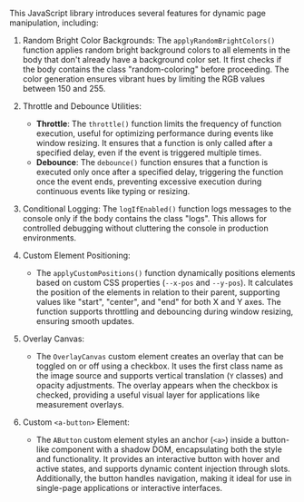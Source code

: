This JavaScript library introduces several features for dynamic page manipulation, including:

1. Random Bright Color Backgrounds: 
   The `applyRandomBrightColors()` function applies random bright background colors to all elements in the body that don't already have a background color set. It first checks if the body contains the class "random-coloring" before proceeding. The color generation ensures vibrant hues by limiting the RGB values between 150 and 255.

2. Throttle and Debounce Utilities:
   - **Throttle**: The `throttle()` function limits the frequency of function execution, useful for optimizing performance during events like window resizing. It ensures that a function is only called after a specified delay, even if the event is triggered multiple times.
   - **Debounce**: The `debounce()` function ensures that a function is executed only once after a specified delay, triggering the function once the event ends, preventing excessive execution during continuous events like typing or resizing.

3. Conditional Logging:
   The `logIfEnabled()` function logs messages to the console only if the body contains the class "logs". This allows for controlled debugging without cluttering the console in production environments.

4. Custom Element Positioning:
   - The `applyCustomPositions()` function dynamically positions elements based on custom CSS properties (`--x-pos` and `--y-pos`). It calculates the position of the elements in relation to their parent, supporting values like "start", "center", and "end" for both X and Y axes. The function supports throttling and debouncing during window resizing, ensuring smooth updates.

5. Overlay Canvas:
   - The `OverlayCanvas` custom element creates an overlay that can be toggled on or off using a checkbox. It uses the first class name as the image source and supports vertical translation (`Y` classes) and opacity adjustments. The overlay appears when the checkbox is checked, providing a useful visual layer for applications like measurement overlays.

6. Custom `<a-button>` Element:
   - The `AButton` custom element styles an anchor (`<a>`) inside a button-like component with a shadow DOM, encapsulating both the style and functionality. It provides an interactive button with hover and active states, and supports dynamic content injection through slots. Additionally, the button handles navigation, making it ideal for use in single-page applications or interactive interfaces.
